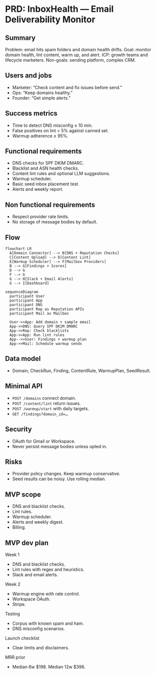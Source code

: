 # PRD: InboxHealth — Email Deliverability Monitor

## Summary

Problem: email hits spam folders and domain health drifts.
Goal: monitor domain health, lint content, warm up, and alert.
ICP: growth teams and lifecycle marketers.
Non-goals: sending platform, complex CRM.

## Users and jobs

- Marketer: “Check content and fix issues before send.”
- Ops: “Keep domains healthy.”
- Founder: “Get simple alerts.”

## Success metrics

- Time to detect DNS misconfig ≤ 10 min.
- False positives on lint < 5% against canned set.
- Warmup adherence ≥ 95%.

## Functional requirements

- DNS checks for SPF DKIM DMARC.
- Blacklist and ASN health checks.
- Content lint rules and optional LLM suggestions.
- Warmup scheduler.
- Basic seed inbox placement test.
- Alerts and weekly report.

## Non functional requirements

- Respect provider rate limits.
- No storage of message bodies by default.

## Flow

```mermaid
flowchart LR
  A[Domain Connector] --> B[DNS + Reputation Checks]
  C[Content Upload] --> D[Content Lint]
  E[Warmup Scheduler] --> F[Mailbox Providers]
  B --> G[Findings + Scores]
  D --> G
  F --> G
  G --> H[Slack + Email Alerts]
  G --> I[Dashboard]
```

```mermaid
sequenceDiagram
  participant User
  participant App
  participant DNS
  participant Rep as Reputation APIs
  participant Mail as Mailbox

  User->>App: Add domain + sample email
  App->>DNS: Query SPF DKIM DMARC
  App->>Rep: Check blacklists
  App->>App: Run lint rules
  App-->>User: Findings + warmup plan
  App->>Mail: Schedule warmup sends
```

## Data model

- Domain, CheckRun, Finding, ContentRule, WarmupPlan, SeedResult.

## Minimal API

- `POST /domains` connect domain.
- `POST /content/lint` return issues.
- `POST /warmup/start` with daily targets.
- `GET /findings?domain_id=…`.

## Security

- OAuth for Gmail or Workspace.
- Never persist message bodies unless opted in.

## Risks

- Provider policy changes. Keep warmup conservative.
- Seed results can be noisy. Use rolling median.

## MVP scope

- DNS and blacklist checks.
- Lint rules.
- Warmup scheduler.
- Alerts and weekly digest.
- Billing.

## MVP dev plan

Week 1

- DNS and blacklist checks.
- Lint rules with regex and heuristics.
- Slack and email alerts.

Week 2

- Warmup engine with rate control.
- Workspace OAuth.
- Stripe.

Testing

- Corpus with known spam and ham.
- DNS misconfig scenarios.

Launch checklist

- Clear limits and disclaimers.

MRR prior

- Median 6w $198. Median 12w $396.

